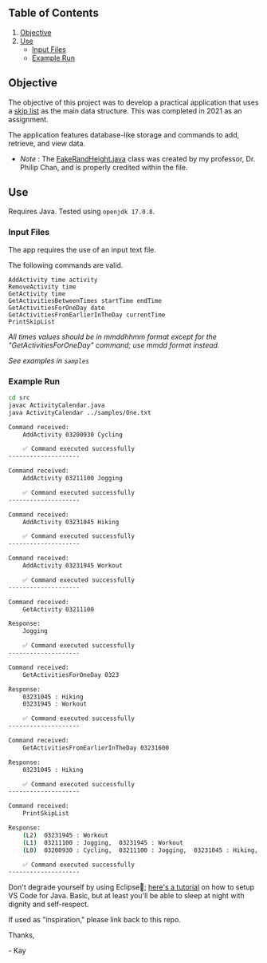 ## Table of Contents
1. [Objective](#objective)
2. [Use](#use)
    * [Input Files](#input-files)
    * [Example Run](#example-run)


## Objective
The objective of this project was to develop a practical application that uses a [skip list](https://en.wikipedia.org/wiki/Skip_list) as the main data structure. This was completed in 2021 as an assignment.

The application features database-like storage and commands to add, retrieve, and view data.

- _Note_ : The [FakeRandHeight.java](src/util/FakeRandHeight.java) class was created by my professor, Dr. Philip Chan, and is properly credited within the file.

## Use

Requires Java. Tested using `openjdk 17.0.8`.

### Input Files

The app requires the use of an input text file. 

The following commands are valid.

```
AddActivity time activity
RemoveActivity time
GetActivity time
GetActivitiesBetweenTimes startTime endTime
GetActivitiesForOneDay date
GetActivitiesFromEarlierInTheDay currentTime
PrintSkipList
```

*All times values should be in mmddhhmm format except for the  "GetActivitiesForOneDay" command; use mmdd format instead.*

_See examples in `samples`_

### Example Run

```bash
cd src
javac ActivityCalendar.java
java ActivityCalendar ../samples/One.txt

Command received:
	AddActivity 03200930 Cycling

	✅ Command executed successfully
--------------------

Command received:
	AddActivity 03211100 Jogging

	✅ Command executed successfully
--------------------

Command received:
	AddActivity 03231045 Hiking

	✅ Command executed successfully
--------------------

Command received:
	AddActivity 03231945 Workout

	✅ Command executed successfully
--------------------

Command received:
	GetActivity 03211100

Response:
	Jogging

	✅ Command executed successfully
--------------------

Command received:
	GetActivitiesForOneDay 0323

Response:
	03231045 : Hiking 
	03231945 : Workout 

	✅ Command executed successfully
--------------------

Command received:
	GetActivitiesFromEarlierInTheDay 03231600

Response:
	03231045 : Hiking 

	✅ Command executed successfully
--------------------

Command received:
	PrintSkipList

Response:
	(L2)  03231945 : Workout
	(L1)  03211100 : Jogging,  03231945 : Workout
	(L0)  03200930 : Cycling,  03211100 : Jogging,  03231045 : Hiking,  03231945 : Workout

	✅ Command executed successfully
--------------------
```

Don't degrade yourself by using Eclipse🤢; [here's a tutorial](https://code.visualstudio.com/docs/java/java-tutorial) on how to setup VS Code for Java. Basic, but at least you'll be able to sleep at night with dignity and self-respect.

If used as "inspiration," please link back to this repo.

Thanks,

\- Kay
